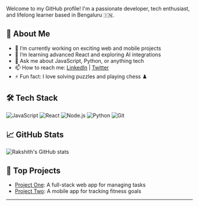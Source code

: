 Welcome to my GitHub profile! I'm a passionate developer, tech enthusiast, and lifelong learner based in Bengaluru 🇮🇳.

## 🚀 About Me
- 🔭 I’m currently working on exciting web and mobile projects
- 🌱 I’m learning advanced React and exploring AI integrations
- 💬 Ask me about JavaScript, Python, or anything tech
- 📫 How to reach me: [LinkedIn](https://www.linkedin.com/in/your-profile) | [Twitter](https://twitter.com/your-handle)
- ⚡ Fun fact: I love solving puzzles and playing chess ♟️

## 🛠️ Tech Stack
![JavaScript](https://img.shields.io/badge/-JavaScript-black?style=flat-square&logo=javascript)
![React](https://img.shields.io/badge/-React-black?style=flat-square&logo=react)
![Node.js](https://img.shields.io/badge/-Node.js-black?style=flat-square&logo=node.js)
![Python](https://img.shields.io/badge/-Python-black?style=flat-square&logo=python)
![Git](https://img.shields.io/badge/-Git-black?style=flat-square&logo=git)

## 📈 GitHub Stats
![Rakshith's GitHub stats](https://github-readme-stats.vercel.app/api?username=rakshith&show_icons=true&theme=radical)

## 🧠 Top Projects
- [Project One](https://github.com/rakshith/project-one): A full-stack web app for managing tasks
- [Project Two](https://github.com/rakshith/project-two): A mobile app for tracking fitness goals

---

<!---
rakshianand321/rakshianand321 is a ✨ special ✨ repository because its `README.md` (this file) appears on your GitHub profile.
You can click the Preview link to take a look at your changes.
--->
